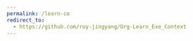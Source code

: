 ```yaml
---
permalink: /learn-co
redirect_to:
  - https://github.com/roy-jingyang/Org-Learn_Exe_Context
---
```

